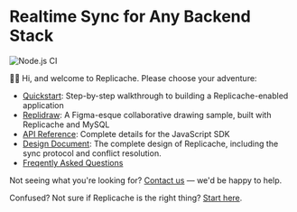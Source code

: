 # Realtime Sync for Any Backend Stack

![Node.js CI](https://github.com/rocicorp/replicache-sdk-js/workflows/Node.js%20CI/badge.svg)

👋🏼 Hi, and welcome to Replicache. Please choose your adventure:

- [Quickstart](https://github.com/rocicorp/replicache-sdk-js/blob/stable/doc/setup.md): Step-by-step walkthrough to building a Replicache-enabled application
- [Replidraw](https://github.com/rocicorp/replidraw): A Figma-esque collaborative drawing sample, built with Replicache and MySQL
- [API Reference](https://js.replicache.dev/classes/default.html): Complete details for the JavaScript SDK
- [Design Document](https://github.com/rocicorp/replicache/blob/stable/doc/design.md): The complete design of Replicache, including the sync protocol and conflict resolution.
- [Freqently Asked Questions](https://github.com/rocicorp/replicache/blob/stable/doc/faq.md)

Not seeing what you're looking for? [Contact us](https://replicache.dev/#contact) — we'd be happy to help.

Confused? Not sure if Replicache is the right thing? [Start here](https://replicache.dev).
